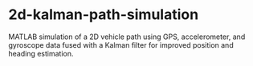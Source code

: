# 2d-kalman-path-simulation
MATLAB simulation of a 2D vehicle path using GPS, accelerometer, and gyroscope data fused with a Kalman filter for improved position and heading estimation.
